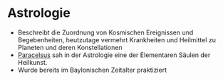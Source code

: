 # Astrologie
- Beschreibt die Zuordnung von Kosmischen Ereignissen und Begebenheiten, heutzutage vermehrt Krankheiten und Heilmittel zu Planeten und deren Konstellationen
- [Paracelsus](../Wichtige%20Persönlichkeiten/Paracelsus.md) sah in der Astrologie eine der Elementaren Säulen der Heilkunst.
- Wurde bereits im Baylonischen Zeitalter praktiziert